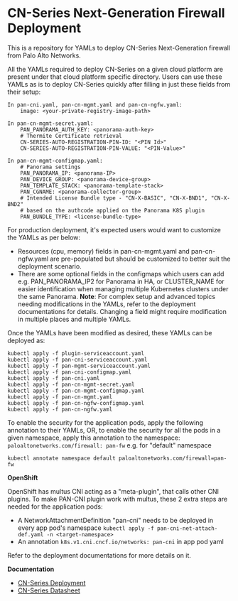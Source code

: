 # CN-Series Next-Generation Firewall Deployment

This is a repository for YAMLs to deploy CN-Series Next-Generation firewall from Palo Alto Networks.

All the YAMLs required to deploy CN-Series on a given cloud platform are present under that cloud platform specific directory. Users can use these YAMLs as is to deploy CN-Series quickly after filling in just these fields from their setup:
  ```
  In pan-cni.yaml, pan-cn-mgmt.yaml and pan-cn-ngfw.yaml:
      image: <your-private-registry-image-path>

  In pan-cn-mgmt-secret.yaml:
      PAN_PANORAMA_AUTH_KEY: <panorama-auth-key>
      # Thermite Certificate retrieval 
      CN-SERIES-AUTO-REGISTRATION-PIN-ID: "<PIN Id>"
      CN-SERIES-AUTO-REGISTRATION-PIN-VALUE: "<PIN-Value>"

  In pan-cn-mgmt-configmap.yaml:
      # Panorama settings
      PAN_PANORAMA_IP: <panorama-IP>
      PAN_DEVICE_GROUP: <panorama-device-group>
      PAN_TEMPLATE_STACK: <panorama-template-stack>
      PAN_CGNAME: <panorama-collector-group>
      # Intended License Bundle type - "CN-X-BASIC", "CN-X-BND1", "CN-X-BND2"
      # based on the authcode applied on the Panorama K8S plugin
      PAN_BUNDLE_TYPE: <license-bundle-type>
  ```
For production deployment, it's expected users would want to customize the YAMLs as per below:
  - Resources (cpu, memory) fields in pan-cn-mgmt.yaml and pan-cn-ngfw.yaml are pre-populated but should be customized to better suit the deployment scenario.
  - There are some optional fields in the configmaps which users can add e.g. PAN_PANORAMA_IP2 for Panorama in HA, or CLUSTER_NAME for easier identification when managing multiple Kubernetes clusters under the same Panorama.
  **Note**: For complex setup and advanced topics needing modifications in the YAMLs, refer to the deployment documentations for details. Changing a field might require modification in multiple places and multiple YAMLs.


Once the YAMLs have been modified as desired, these YAMLs can be deployed as:
``` 
kubectl apply -f plugin-serviceaccount.yaml
kubectl apply -f pan-cni-serviceaccount.yaml
kubectl apply -f pan-mgmt-serviceaccount.yaml
kubectl apply -f pan-cni-configmap.yaml
kubectl apply -f pan-cni.yaml
kubectl apply -f pan-cn-mgmt-secret.yaml
kubectl apply -f pan-cn-mgmt-configmap.yaml
kubectl apply -f pan-cn-mgmt.yaml
kubectl apply -f pan-cn-ngfw-configmap.yaml
kubectl apply -f pan-cn-ngfw.yaml
```

To enable the security for the application pods, apply the following annotation to their YAMLs, OR, to enable the security for all the pods in a given namespace, apply this annotation to the namespace: ```     paloaltonetworks.com/firewall: pan-fw``` e.g. for "default" namespace 
```
kubectl annotate namespace default paloaltonetworks.com/firewall=pan-fw
```

**OpenShift**

OpenShift has multus CNI acting as a "meta-plugin", that calls other CNI plugins. To make PAN-CNI plugin work with multus, these 2 extra steps are needed for the application pods:
  - A NetworkAttachmentDefinition "pan-cni" needs to be deployed in every app pod's namespace
   ```kubectl apply -f pan-cni-net-attach-def.yaml -n <target-namespace>``` 
  - An annotation ```k8s.v1.cni.cncf.io/networks: pan-cni``` in app pod yaml

Refer to the deployment documentations for more details on it.

**Documentation**

- [CN-Series Deployment](<https://docs.paloaltonetworks.com/cn-series/10-0/cn-series-deployment.html>)
- [CN-Series Datasheet](<https://www.paloaltonetworks.com/resources/datasheets/cn-series-container-firewall>)
